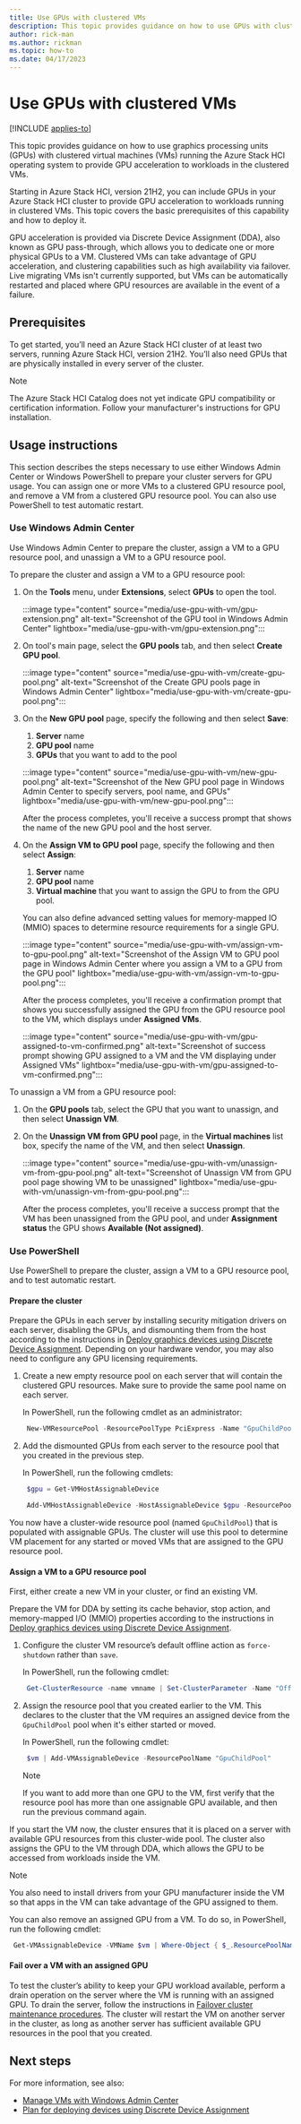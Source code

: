 ```yaml
---
title: Use GPUs with clustered VMs
description: This topic provides guidance on how to use GPUs with clustered virtual machines (VMs) running the Azure Stack HCI operating system to provide GPU acceleration to workloads in the clustered VMs.
author: rick-man
ms.author: rickman
ms.topic: how-to
ms.date: 04/17/2023
---
```


# Use GPUs with clustered VMs

[!INCLUDE [applies-to](../../includes/hci-applies-to-22h2-21h2.md)]

This topic provides guidance on how to use graphics processing units (GPUs) with clustered virtual machines (VMs) running the Azure Stack HCI operating system to provide GPU acceleration to workloads in the clustered VMs.

Starting in Azure Stack HCI, version 21H2, you can include GPUs in your Azure Stack HCI cluster to provide GPU acceleration to workloads running in clustered VMs. This topic covers the basic prerequisites of this capability and how to deploy it.

GPU acceleration is provided via Discrete Device Assignment (DDA), also known as GPU pass-through, which allows you to dedicate one or more physical GPUs to a VM. Clustered VMs can take advantage of GPU acceleration, and clustering capabilities such as high availability via failover. Live migrating VMs isn't currently supported, but VMs can be automatically restarted and placed where GPU resources are available in the event of a failure.

## Prerequisites
To get started, you’ll need an Azure Stack HCI cluster of at least two servers, running Azure Stack HCI, version 21H2. You’ll also need GPUs that are physically installed in every server of the cluster.

   >[!NOTE]
   > The Azure Stack HCI Catalog does not yet indicate GPU compatibility or certification information. Follow your manufacturer's instructions for GPU installation.

## Usage instructions
This section describes the steps necessary to use either Windows Admin Center or Windows PowerShell to prepare your cluster servers for GPU usage. You can assign one or more VMs to a clustered GPU resource pool, and remove a VM from a clustered GPU resource pool. You can also use PowerShell to test automatic restart.

### Use Windows Admin Center
Use Windows Admin Center to prepare the cluster, assign a VM to a GPU resource pool, and unassign a VM to a GPU resource pool.

To prepare the cluster and assign a VM to a GPU resource pool:
1. On the **Tools** menu, under **Extensions**, select **GPUs** to open the tool.

   :::image type="content" source="media/use-gpu-with-vm/gpu-extension.png" alt-text="Screenshot of the GPU tool in Windows Admin Center" lightbox="media/use-gpu-with-vm/gpu-extension.png":::

1. On tool's main page, select the **GPU pools** tab, and then select **Create GPU pool**.

   :::image type="content" source="media/use-gpu-with-vm/create-gpu-pool.png" alt-text="Screenshot of the Create GPU pools page in Windows Admin Center" lightbox="media/use-gpu-with-vm/create-gpu-pool.png":::

1. On the **New GPU pool** page, specify the following and then select **Save**:
   1. **Server** name
   1. **GPU pool** name
   1. **GPUs** that you want to add to the pool

   :::image type="content" source="media/use-gpu-with-vm/new-gpu-pool.png" alt-text="Screenshot of the New GPU pool page in Windows Admin Center to specify servers, pool name, and GPUs" lightbox="media/use-gpu-with-vm/new-gpu-pool.png":::

   After the process completes, you'll receive a success prompt that shows the name of the new GPU pool and the host server.

1. On the **Assign VM to GPU pool** page, specify the following and then select **Assign**:
   1. **Server** name
   1. **GPU pool** name
   1. **Virtual machine** that you want to assign the GPU to from the GPU pool.

   You can also define advanced setting values for memory-mapped IO (MMIO) spaces to determine resource requirements for a single GPU.

   :::image type="content" source="media/use-gpu-with-vm/assign-vm-to-gpu-pool.png" alt-text="Screenshot of the Assign VM to GPU pool page in Windows Admin Center where you assign a VM to a GPU from the GPU pool" lightbox="media/use-gpu-with-vm/assign-vm-to-gpu-pool.png":::

   After the process completes, you'll receive a confirmation prompt that shows you successfully assigned the GPU from the GPU resource pool to the VM, which displays under **Assigned VMs**.

   :::image type="content" source="media/use-gpu-with-vm/gpu-assigned-to-vm-confirmed.png" alt-text="Screenshot of success prompt showing GPU assigned to a VM and the VM displaying under Assigned VMs" lightbox="media/use-gpu-with-vm/gpu-assigned-to-vm-confirmed.png":::

To unassign a VM from a GPU resource pool:
1. On the **GPU pools** tab, select the GPU that you want to unassign, and then select **Unassign VM**.
1. On the **Unassign VM from GPU pool** page, in the **Virtual machines** list box, specify the name of the VM, and then select **Unassign**.

   :::image type="content" source="media/use-gpu-with-vm/unassign-vm-from-gpu-pool.png" alt-text="Screenshot of Unassign VM from GPU pool page showing VM to be unassigned" lightbox="media/use-gpu-with-vm/unassign-vm-from-gpu-pool.png":::

   After the process completes, you'll receive a success prompt that the VM has been unassigned from the GPU pool, and under **Assignment status** the GPU shows **Available (Not assigned)**.

### Use PowerShell
Use PowerShell to prepare the cluster, assign a VM to a GPU resource pool, and to test automatic restart.

#### Prepare the cluster
Prepare the GPUs in each server by installing security mitigation drivers on each server, disabling the GPUs, and dismounting them from the host according to the instructions in [Deploy graphics devices using Discrete Device Assignment](/windows-server/virtualization/hyper-v/deploy/deploying-graphics-devices-using-dda). Depending on your hardware vendor, you may also need to configure any GPU licensing requirements.

1. Create a new empty resource pool on each server that will contain the clustered GPU resources. Make sure to provide the same pool name on each server.

    In PowerShell, run the following cmdlet as an administrator:

   ```PowerShell
    New-VMResourcePool -ResourcePoolType PciExpress -Name "GpuChildPool"
   ```

1. Add the dismounted GPUs from each server to the resource pool that you created in the previous step.

    In PowerShell, run the following cmdlets:

   ```PowerShell
    $gpu = Get-VMHostAssignableDevice
   ```

   ```PowerShell
    Add-VMHostAssignableDevice -HostAssignableDevice $gpu -ResourcePoolName "GpuChildPool"
   ```

You now have a cluster-wide resource pool (named `GpuChildPool`) that is populated with assignable GPUs. The cluster will use this pool to determine VM placement for any started or moved VMs that are assigned to the GPU resource pool.

#### Assign a VM to a GPU resource pool
First, either create a new VM in your cluster, or find an existing VM.

Prepare the VM for DDA by setting its cache behavior, stop action, and memory-mapped I/O (MMIO) properties according to the instructions in [Deploy graphics devices using Discrete Device Assignment](/windows-server/virtualization/hyper-v/deploy/deploying-graphics-devices-using-dda).

1. Configure the cluster VM resource’s default offline action as `force-shutdown` rather than `save`.

    In PowerShell, run the following cmdlet:

   ```PowerShell
    Get-ClusterResource -name vmname | Set-ClusterParameter -Name "OfflineAction" -Value 3
   ```

1. Assign the resource pool that you created earlier to the VM. This declares to the cluster that the VM requires an assigned device from the `GpuChildPool` pool when it's either started or moved.

    In PowerShell, run the following cmdlet:

   ```PowerShell
    $vm | Add-VMAssignableDevice -ResourcePoolName "GpuChildPool"
   ```

   >[!NOTE]
   > If you want to add more than one GPU to the VM, first verify that the resource pool has more than one assignable GPU available, and then run the previous command again.

If you start the VM now, the cluster ensures that it is placed on a server with available GPU resources from this cluster-wide pool. The cluster also assigns the GPU to the VM through DDA, which allows the GPU to be accessed from workloads inside the VM.

   >[!NOTE]
   > You also need to install drivers from your GPU manufacturer inside the VM so that apps in the VM can take advantage of the GPU assigned to them.

You can also remove an assigned GPU from a VM. To do so, in PowerShell, run the following cmdlet:

   ```PowerShell
    Get-VMAssignableDevice -VMName $vm | Where-Object { $_.ResourcePoolName -eq "GpuChildPool" } | Remove-VMAssignableDevice
   ```

#### Fail over a VM with an assigned GPU
To test the cluster’s ability to keep your GPU workload available, perform a drain operation on the server where the VM is running with an assigned GPU. To drain the server, follow the instructions in [Failover cluster maintenance procedures](maintain-servers.md). The cluster will restart the VM on another server in the cluster, as long as another server has sufficient available GPU resources in the pool that you created.

## Next steps
For more information, see also:
- [Manage VMs with Windows Admin Center](vm.md)
- [Plan for deploying devices using Discrete Device Assignment](/windows-server/virtualization/hyper-v/plan/plan-for-deploying-devices-using-discrete-device-assignment)
